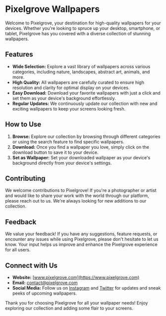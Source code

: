 # Pixelgrove Wallpapers

Welcome to Pixelgrove, your destination for high-quality wallpapers for your devices. Whether you're looking to spruce up your desktop, smartphone, or tablet, Pixelgrove has you covered with a diverse collection of stunning wallpapers.

## Features

- **Wide Selection:** Explore a vast library of wallpapers across various categories, including nature, landscapes, abstract art, animals, and more.
- **High Quality:** All wallpapers are carefully curated to ensure high resolution and clarity for optimal display on your devices.
- **Easy Download:** Download your favorite wallpapers with just a click and set them as your device's background effortlessly.
- **Regular Updates:** We continuously update our collection with new and exciting wallpapers to keep your screens looking fresh.

## How to Use

1. **Browse:** Explore our collection by browsing through different categories or using the search feature to find specific wallpapers.
2. **Download:** Once you find a wallpaper you love, simply click on the download button to save it to your device.
3. **Set as Wallpaper:** Set your downloaded wallpaper as your device's background directly from your device's settings.

## Contributing

We welcome contributions to Pixelgrove! If you're a photographer or artist and would like to share your work with the world through our platform, please reach out to us. We're always looking for new additions to our collection.

## Feedback

We value your feedback! If you have any suggestions, feature requests, or encounter any issues while using Pixelgrove, please don't hesitate to let us know. Your input helps us improve and enhance the Pixelgrove experience for all users.

## Connect with Us

- **Website:** [www.pixelgrove.com](https://www.pixelgrove.com)
- **Email:** contact@pixelgrove.com
- **Social Media:** Follow us on [Instagram](https://www.instagram.com/pixelgrove) and [Twitter](https://twitter.com/pixelgrove) for updates and sneak peeks of upcoming wallpapers.

Thank you for choosing Pixelgrove for all your wallpaper needs! Enjoy exploring our collection and adding some flair to your screens.
